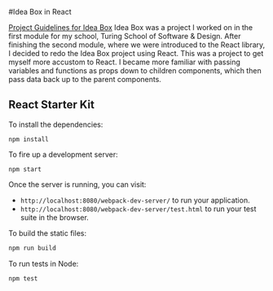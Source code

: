 #Idea Box in React

[Project Guidelines for Idea Box](http://frontend.turing.io/projects/ideabox.html)
Idea Box was a project I worked on in the first module for my school, Turing School of Software & Design. After finishing the second module, where we were introduced to the React library, I decided to redo the Idea Box project using React. This was a project to get myself more accustom to React. I became more familiar with passing variables and functions as props down to children components, which then pass data back up to the parent components.

## React Starter Kit

To install the dependencies:

```
npm install
```

To fire up a development server:

```
npm start
```

Once the server is running, you can visit:

* `http://localhost:8080/webpack-dev-server/` to run your application.
* `http://localhost:8080/webpack-dev-server/test.html` to run your test suite in the browser.

To build the static files:

```js
npm run build
```


To run tests in Node:

```js
npm test
```
